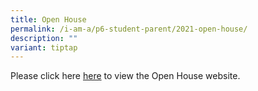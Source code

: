 ```yaml
---
title: Open House
permalink: /i-am-a/p6-student-parent/2021-open-house/
description: ""
variant: tiptap
---
```

<p>Please click here <a href="https://crestseceopenhouse.wixsite.com/css-site" rel="noopener noreferrer nofollow" target="_blank">here</a> to view
the Open House website.</p>